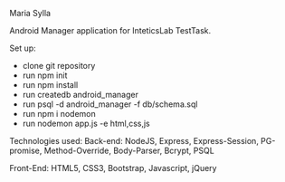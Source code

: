 Maria Sylla

Android Manager application for InteticsLab TestTask.

Set up:
- clone git repository
- run npm init
- run npm install
- run createdb android_manager
- run psql -d android_manager -f db/schema.sql
- run npm i nodemon
- run nodemon app.js -e html,css,js


Technologies used:
Back-end: NodeJS, Express, Express-Session, PG-promise, Method-Override, Body-Parser, Bcrypt, PSQL

Front-End: HTML5, CSS3, Bootstrap, Javascript, jQuery
